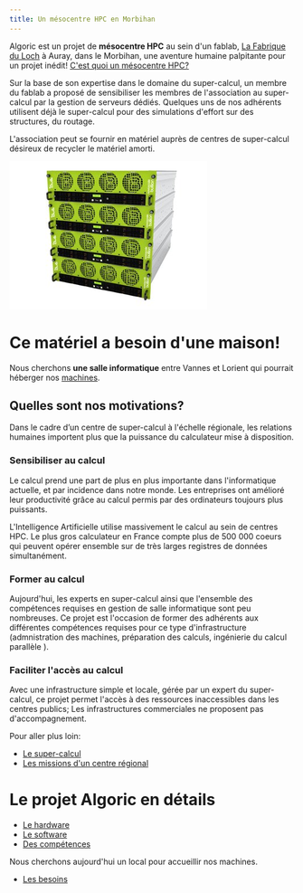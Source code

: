 ```yaml
---
title: Un mésocentre HPC en Morbihan
---
```


Algoric est un projet de **mésocentre HPC** au sein d'un fablab, [La Fabrique du Loch](http://www.lafabriqueduloch.org)
à Auray, dans le Morbihan, une aventure humaine palpitante pour un projet inédit!
[C'est quoi un mésocentre HPC?](definitions.md)

Sur la base de son expertise dans le domaine du super-calcul, un membre du fablab
a proposé de sensibiliser les membres de l'association au super-calcul par la gestion
de serveurs dédiés. Quelques uns de nos adhérents utilisent déjà le super-calcul pour des simulations d'effort
sur des structures, du routage.

L'association peut se fournir en matériel auprès de centres de super-calcul désireux
de recycler le matériel amorti.

![Hardware](assets/images/mesca.jpg)


# Ce matériel a besoin d'une maison!
Nous cherchons **une salle informatique** entre Vannes et Lorient qui pourrait héberger
nos [machines](hardware.md).

## Quelles sont nos motivations?

Dans le cadre d’un centre de super-calcul à l'échelle régionale,
les relations humaines importent plus que la puissance du calculateur mise à disposition.

### Sensibiliser au calcul
Le calcul prend une part de plus en plus importante dans l'informatique actuelle,
et par incidence dans notre monde. Les entreprises ont amélioré leur productivité
grâce au calcul permis par des ordinateurs toujours plus puissants.

L'Intelligence Artificielle utilise massivement le calcul au sein de centres HPC.
Le plus gros calculateur en France compte plus de 500 000 coeurs qui peuvent opérer
ensemble sur de très larges registres de données simultanément.

### Former au calcul
Aujourd'hui, les experts en super-calcul ainsi que l'ensemble des compétences requises
en gestion de salle informatique sont peu nombreuses. Ce projet est l'occasion
de former des adhérents aux différentes compétences requises pour ce type d'infrastructure
(admnistration des machines, préparation des calculs, ingénierie du calcul parallèle ).

### Faciliter l'accès au calcul
Avec une infrastructure simple et locale, gérée par un expert du super-calcul,
ce projet permet l'accès à des ressources inaccessibles dans les centres publics;
Les infrastructures commerciales ne proposent pas d'accompagnement.

Pour aller plus loin:
- [Le super-calcul](definitions.md)
- [Les missions d'un centre régional](missions.md)

# Le projet Algoric en détails
- [Le hardware](hardware.md)
- [Le software](software.md)
- [Des compétences](competences.md)

Nous cherchons aujourd'hui un local pour accueillir nos machines.
- [Les besoins](besoins.md)
